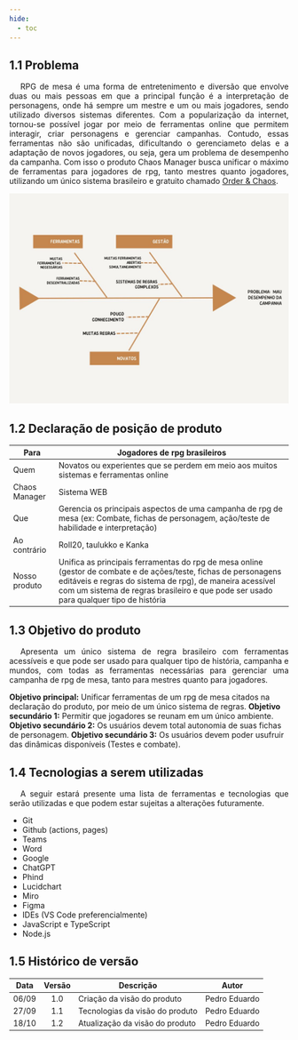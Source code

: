 ```yaml
---
hide:
  - toc
---
```


## 1.1 Problema

<p style="text-align:justify; text-indent:20px;">
RPG de mesa é uma forma de entretenimento e diversão que envolve duas ou mais pessoas em que a principal função é a interpretação de personagens, onde há sempre um mestre e um ou mais jogadores, sendo utilizado diversos sistemas diferentes. Com a popularização da internet, tornou-se possível jogar por meio de ferramentas online que permitem interagir, criar personagens e gerenciar campanhas. Contudo, essas ferramentas não são unificadas, dificultando o gerenciameto delas e a adaptação de novos jogadores, ou seja, gera um problema de desempenho da campanha. Com isso o produto Chaos Manager busca unificar o máximo de ferramentas para jogadores de rpg, tanto mestres quanto jogadores, utilizando um único sistema brasileiro e gratuito chamado <a href="../assets/OrderChaos.pdf" target="_blank">Order & Chaos</a>.
</p>

![Diagrama!](assets/diagrama_peixe.jpg "Diagrama")



## 1.2 Declaração de posição de produto

| Para          | Jogadores de rpg brasileiros                                                                                                                                                                                                                                           |
| ------------- | ---------------------------------------------------------------------------------------------------------------------------------------------------------------------------------------------------------------------------------------------------------------------- |
| Quem          | Novatos ou experientes que se perdem em meio aos muitos sistemas e ferramentas online                                                                                                                                                                                  |
| Chaos Manager | Sistema WEB                                                                                                                                                                                                                                                            |
| Que           | Gerencia os principais aspectos de uma campanha de rpg de mesa (ex: Combate, fichas de personagem, ação/teste de habilidade e interpretação)                                                                                                                           |
| Ao contrário  | Roll20, taulukko e Kanka                                                                                                                                                                                                                                               |
| Nosso produto | Unifica as principais ferramentas do rpg de mesa online (gestor de combate e de ações/teste, fichas de personagens editáveis e regras do sistema de rpg), de maneira acessível com um sistema de regras brasileiro e que pode ser usado para qualquer tipo de história |


## 1.3 Objetivo do produto

<p style="text-align:justify; text-indent:20px;">
Apresenta um único sistema de regra brasileiro com ferramentas acessíveis e que pode ser usado para qualquer tipo de história, campanha e mundos, com todas as ferramentas necessárias para gerenciar uma campanha de rpg de mesa, tanto para mestres quanto para jogadores.
</p>

**Objetivo principal:** Unificar ferramentas de um rpg de mesa citados na declaração do produto, por meio de um único sistema de regras.
**Objetivo secundário 1:** Permitir que jogadores se reunam em um único ambiente.
**Objetivo secundário 2:** Os usuários devem total autonomia de suas fichas de personagem.
**Objetivo secundário 3:** Os usuários devem poder usufruir das dinâmicas disponíveis (Testes e combate).


## 1.4 Tecnologias a serem utilizadas

<p style="text-align:justify; text-indent:20px;">
A seguir estará presente uma lista de ferramentas e tecnologias que serão utilizadas e que podem estar sujeitas a alterações futuramente.
</p>

- Git
- Github (actions, pages)
- Teams
- Word
- Google
- ChatGPT
- Phind
- Lucidchart
- Miro
- Figma
- IDEs (VS Code preferencialmente)
- JavaScript e TypeScript
- Node.js



## 1.5 Histórico de versão

| Data  | Versão | Descrição                       | Autor         |
| :---: | :----: | ------------------------------- | ------------- |
| 06/09 |  1.0   | Criação da visão do produto     | Pedro Eduardo |
| 27/09 |  1.1   | Tecnologias da visão do produto | Pedro Eduardo |
| 18/10 |  1.2   | Atualização da visão do produto | Pedro Eduardo |